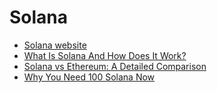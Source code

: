 # Solana

- [Solana website](https://solana.com/)
- [What Is Solana And How Does It Work?](https://www.bankrate.com/investing/what-is-solana/)
- [Solana vs Ethereum: A Detailed Comparison](https://coinmarketcap.com/alexandria/article/solana-vs-ethereum-a-detailed-comparison#:~:text=While%20Ethereum%20currently%20follows%20PoW,speed%20and%20low%2Dcost%20transactions.)
- [Why You Need 100 Solana Now](https://medium.com/coinmonks/why-you-need-100-solana-now-1e181dc6e1de)